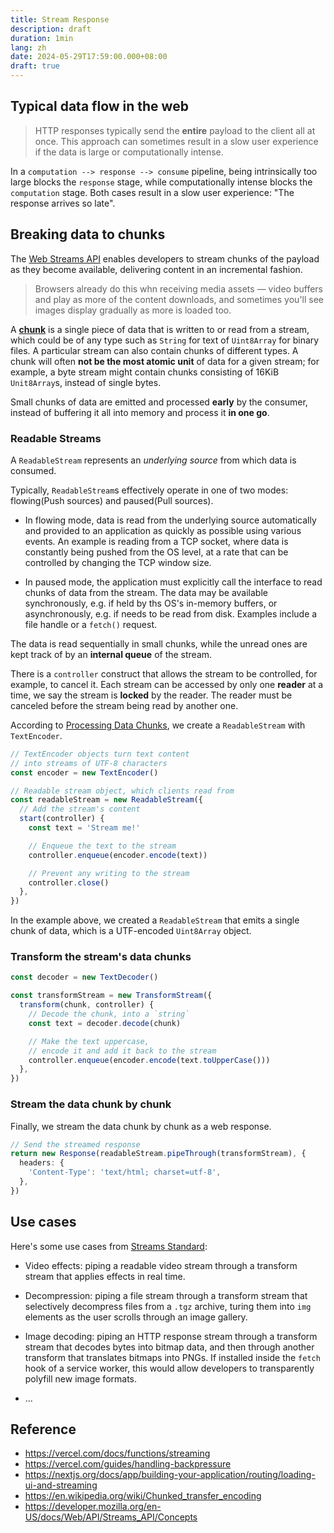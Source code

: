 ```yaml
---
title: Stream Response
description: draft
duration: 1min
lang: zh
date: 2024-05-29T17:59:00.000+08:00
draft: true
---
```


## Typical data flow in the web

> HTTP responses typically send the **entire** payload to the client all at once. This approach can sometimes result in a slow user experience if the data is large or computationally intense.

In a `computation --> response --> consume` pipeline, being intrinsically too large blocks the `response` stage, while computationally intense blocks the `computation` stage. Both cases result in a slow user experience: "The response arrives so late".

## Breaking data to chunks

The [Web Streams API](https://developer.mozilla.org/en-US/docs/Web/API/Streams_API) enables developers to stream chunks of the payload as they become available, delivering content in an incremental fashion.

> Browsers already do this whn receiving media assets — video buffers and play as more of the content downloads, and sometimes you'll see images display gradually as more is loaded too.

A [**chunk**](https://streams.spec.whatwg.org/#model) is a single piece of data that is written to or read from a stream, which could be of any type such as `String` for text of `Uint8Array` for binary files. A particular stream can also contain chunks of different types. A chunk will often **not be the most atomic unit** of data for a given stream; for example, a byte stream might contain chunks consisting of 16KiB `Unit8Array`s, instead of single bytes.

Small chunks of data are emitted and processed **early** by the consumer, instead of buffering it all into memory and process it **in one go**.

### Readable Streams

A `ReadableStream` represents an _underlying source_ from which data is consumed.

Typically, `ReadableStream`s effectively operate in one of two modes: flowing(Push sources) and paused(Pull sources).

- In flowing mode, data is read from the underlying source automatically and provided to an application as quickly as possible using various events. An example is reading from a TCP socket, where data is constantly being pushed from the OS level, at a rate that can be controlled by changing the TCP window size.

- In paused mode, the application must explicitly call the interface to read chunks of data from the stream. The data may be available synchronously, e.g. if held by ths OS's in-memory buffers, or asynchronously, e.g. if needs to be read from disk. Examples include a file handle or a `fetch()` request.

The data is read sequentially in small chunks, while the unread ones are kept track of by an **internal queue** of the stream.

There is a `controller` construct that allows the stream to be controlled, for example, to cancel it. Each stream can be accessed by only one **reader** at a time, we say the stream is **locked** by the reader. The reader must be canceled before the stream being read by another one.

According to [Processing Data Chunks](https://vercel.com/guides/processing-data-chunks#transform-the-stream's-data-chunks), we create a `ReadableStream` with `TextEncoder`.

```ts
// TextEncoder objects turn text content
// into streams of UTF-8 characters
const encoder = new TextEncoder()

// Readable stream object, which clients read from
const readableStream = new ReadableStream({
  // Add the stream's content
  start(controller) {
    const text = 'Stream me!'

    // Enqueue the text to the stream
    controller.enqueue(encoder.encode(text))

    // Prevent any writing to the stream
    controller.close()
  },
})
```

In the example above, we created a `ReadableStream` that emits a single chunk of data, which is a UTF-encoded `Uint8Array` object.

### Transform the stream's data chunks

```ts
const decoder = new TextDecoder()

const transformStream = new TransformStream({
  transform(chunk, controller) {
    // Decode the chunk, into a `string`
    const text = decoder.decode(chunk)

    // Make the text uppercase,
    // encode it and add it back to the stream
    controller.enqueue(encoder.encode(text.toUpperCase()))
  },
})
```

### Stream the data chunk by chunk

Finally, we stream the data chunk by chunk as a web response.

```ts
// Send the streamed response
return new Response(readableStream.pipeThrough(transformStream), {
  headers: {
    'Content-Type': 'text/html; charset=utf-8',
  },
})
```

## Use cases

Here's some use cases from [Streams Standard](https://streams.spec.whatwg.org/):

- Video effects: piping a readable video stream through a transform stream that applies effects in real time.

- Decompression: piping a file stream through a transform stream that selectively decompress files from a `.tgz` archive, turing them into `img` elements as the user scrolls through an image gallery.

- Image decoding: piping an HTTP response stream through a transform stream that decodes bytes into bitmap data, and then through another transform that translates bitmaps into PNGs. If installed inside the `fetch` hook of a service worker, this would allow developers to transparently polyfill new image formats.

- ...

## Reference

- https://vercel.com/docs/functions/streaming
- https://vercel.com/guides/handling-backpressure
- https://nextjs.org/docs/app/building-your-application/routing/loading-ui-and-streaming
- https://en.wikipedia.org/wiki/Chunked_transfer_encoding
- https://developer.mozilla.org/en-US/docs/Web/API/Streams_API/Concepts
